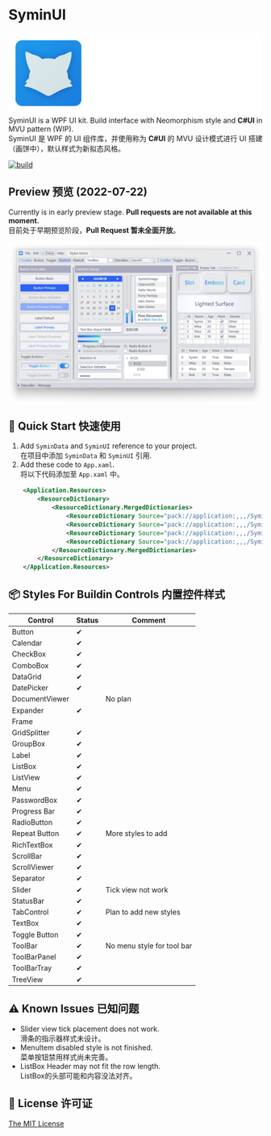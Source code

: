 # SyminUI
![SyminUI Icon](./Images/SyminUI.png)
SyminUI is a WPF UI kit. Build interface with Neomorphism style and **C#UI** in MVU pattern (WIP).\
SyminUI 是 WPF 的 UI 组件库，并使用称为 **C#UI** 的 MVU 设计模式进行 UI 搭建（画饼中），默认样式为新拟态风格。

[![build](https://github.com/syminomega/SyminUI/actions/workflows/dotnet-desktop.yml/badge.svg)](https://github.com/syminomega/SyminUI/actions/workflows/dotnet-desktop.yml)

## Preview 预览 (2022-07-22)
Currently is in early preview stage. **Pull requests are not available at this moment.**\
目前处于早期预览阶段，**Pull Request 暂未全面开放**。

![Styles Demo](./Images/StylesDemo.jpg)

## 🧰 Quick Start 快速使用
1. Add `SyminData` and `SyminUI` reference to your project.\
在项目中添加 `SyminData` 和 `SyminUI` 引用.
2. Add these code to `App.xaml`.\
将以下代码添加至 `App.xaml` 中。

``` xml
    <Application.Resources>
        <ResourceDictionary>
            <ResourceDictionary.MergedDictionaries>
                <ResourceDictionary Source="pack://application:,,,/SyminUI;component/Themes/SyminLight.xaml"/>
                <ResourceDictionary Source="pack://application:,,,/SyminUI;component/Themes/SyminBasic.xaml"/>
                <ResourceDictionary Source="pack://application:,,,/SyminUI;component/Themes/SyminStyle.xaml"/>
                <ResourceDictionary Source="pack://application:,,,/SyminUI;component/Themes/SyminExtra.xaml"/>
            </ResourceDictionary.MergedDictionaries>
        </ResourceDictionary>
    </Application.Resources>
```
## 📦 Styles For Buildin Controls 内置控件样式
| Control         | Status  | Comment
| ----            | ----    | ----
| Button          | ✔       | 
| Calendar        | ✔       | 
| CheckBox        | ✔       | 
| ComboBox        | ✔       | 
| DataGrid        | ✔       | 
| DatePicker      | ✔       | 
| DocumentViewer  |         | No plan
| Expander        | ✔       | 
| Frame           |         | 
| GridSplitter    | ✔       | 
| GroupBox        | ✔       | 
| Label           | ✔       | 
| ListBox         | ✔       | 
| ListView        | ✔       | 
| Menu            | ✔       | 
| PasswordBox     | ✔       | 
| Progress Bar    | ✔       |
| RadioButton     | ✔       | 
| Repeat Button   | ✔       | More styles to add
| RichTextBox     | ✔       | 
| ScrollBar       | ✔       | 
| ScrollViewer    | ✔       | 
| Separator       | ✔       | 
| Slider          | ✔       | Tick view not work
| StatusBar       | ✔       | 
| TabControl      | ✔       | Plan to add new styles
| TextBox         | ✔       | 
| Toggle Button   | ✔       | 
| ToolBar         | ✔       | No menu style for tool bar
| ToolBarPanel    | ✔       | 
| ToolBarTray     | ✔       | 
| TreeView        | ✔       | 

## ⚠ Known Issues 已知问题
+ Slider view tick placement does not work.\
滑条的指示器样式未设计。
+ MenuItem disabled style is not finished.\
菜单按钮禁用样式尚未完善。
+ ListBox Header may not fit the row length.\
ListBox的头部可能和内容没法对齐。

## 📄 License 许可证
[The MIT License](./LICENSE)